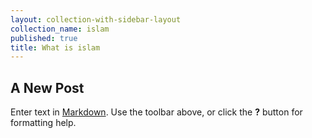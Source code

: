 ```yaml
---
layout: collection-with-sidebar-layout
collection_name: islam
published: true
title: What is islam
---
```

## A New Post

Enter text in [Markdown](http://daringfireball.net/projects/markdown/). Use the toolbar above, or click the **?** button for formatting help.
